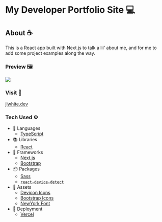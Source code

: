 # My Developer Portfolio Site 💻

## About ☕️
This is a React app built with Next.js to talk a lil' about me, and for me to add some project examples along the way.

### Preview 🖼️
<image src='./public/imgs/siteSample.png'>

### Visit 📍
<a href="https://www.jlwhite.dev" target="_blank">jlwhite.dev</a>

### Tech Used ⚙️
- 💬 Languages
  - [TypeScript](https://www.typescriptlang.org/docs/)
- 📚 Libraries
  - [React](https://react.dev/)
- 🧰 Frameworks
  - [Next.js](https://nextjs.org/)
  - [Bootstrap](https://getbootstrap.com/docs/5.3/getting-started/introduction/)
- 📦 Packages
  -  [Sass](https://sass-lang.com/documentation/)
  - [`react-device-detect`](https://www.npmjs.com/package/react-device-detect)
- 🍱 Assets
  - [Devicon Icons](https://devicon.dev/)
  - [Bootstrap Icons](https://icons.getbootstrap.com/)
  - [NewYork Font](https://www.dafont.com/newyork.font)
- 🚀 Deployment
  - [Vercel](https://vercel.com/docs)